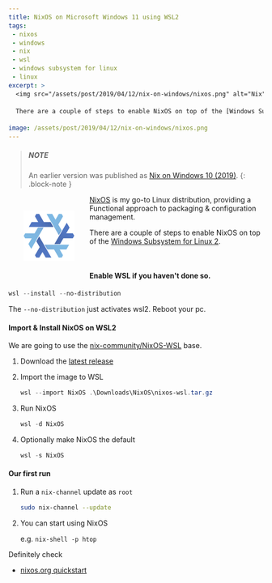 ```yaml
---
title: NixOS on Microsoft Windows 11 using WSL2
tags: 
 - nixos
 - windows
 - nix
 - wsl
 - windows subsystem for linux
 - linux
excerpt: >
  <img src="/assets/post/2019/04/12/nix-on-windows/nixos.png" alt="Nix" height="100" width="100" style="float: left; padding: 30px;" /> [NixOS](https://nixos.org) is my go-to Linux distribution, providing a Functional approach to packaging & configuration management. 

  There are a couple of steps to enable NixOS on top of the [Windows Subsystem for Linux 2](https://learn.microsoft.com/en-us/windows/wsl/).

image: /assets/post/2019/04/12/nix-on-windows/nixos.png
---
```



> ##### NOTE
>
> An earlier version was published as [Nix on Windows 10 (2019)](/2019/04/12/nix-on-windows).
{: .block-note }

<img src="/assets/post/2019/04/12/nix-on-windows/nixos.png" alt="Nix" height="100" width="100" style="float: left; padding: 30px;" /> [NixOS](https://nixos.org) is my go-to Linux distribution, providing a Functional approach to packaging & configuration management. 

There are a couple of steps to enable NixOS on top of the [Windows Subsystem for Linux 2](https://learn.microsoft.com/en-us/windows/wsl/).

<p style="page-break-after: always;">&nbsp;</p>

#### Enable WSL if you haven't done so.

```powershell
wsl --install --no-distribution
```
The `--no-distribution` just activates wsl2.
Reboot your pc.

#### Import & Install NixOS on WSL2

We are going to use the [nix-community/NixOS-WSL](https://github.com/nix-community/NixOS-WSL) base.

1. Download the [latest release](https://github.com/nix-community/NixOS-WSL/releases/latest)

2. Import the image to WSL

    ```powershell
    wsl --import NixOS .\Downloads\NixOS\nixos-wsl.tar.gz
    ```

3. Run NixOS 
  
      ```powershell
      wsl -d NixOS
      ```

4. Optionally make NixOS the default

    ```powershell
    wsl -s NixOS
    ```

#### Our first run

1. Run a `nix-channel` update as `root`

    ```bash
    sudo nix-channel --update
    ```

2. You can start using NixOS

    e.g. `nix-shell -p htop`


Definitely check 
    
  - [nixos.org quickstart](https://nixos.org/manual/nix/stable/quick-start.html)